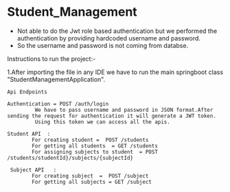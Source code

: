 # Student_Management

* Not able to do the Jwt role based authentication but we performed the authentication by providing hardcoded username and password.
* So the username and password is not coming from databse. 

Instructions to run the project:-

1.After importing the file in any IDE we have to run the main springboot class "StudentManagementApplication".

    Api Endpoints  
    
    Authentication = POST /auth/login
             We have to pass username and password in JSON format.After sending the request for authentication it will generate a JWT token.
             Using this token we can access all the apis.
 
    Student API  : 
            For creating student =  POST /students
            For getting all students  = GET /students
            For assigning subjects to student  = POST /students/studentId}/subjects/{subjectId}

     Subject API   :
            For creating subject  =  POST /subject
            For getting all subjects = GET /subject

  
